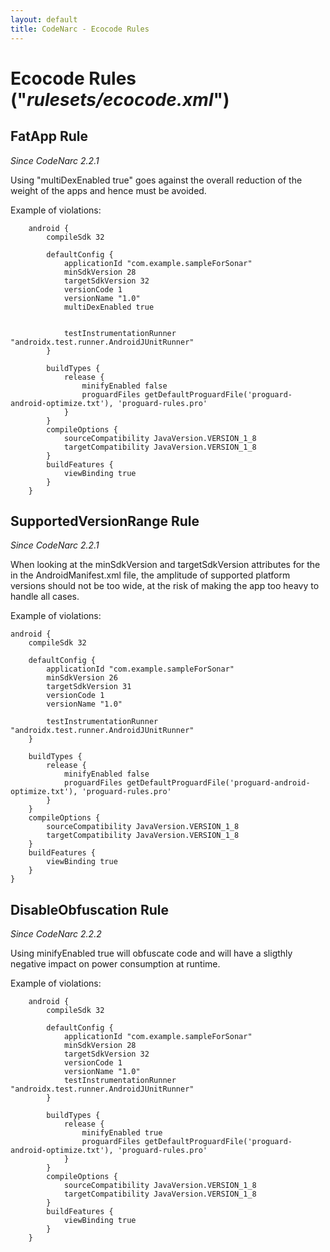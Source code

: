 ```yaml
---
layout: default
title: CodeNarc - Ecocode Rules
---  
```


# Ecocode Rules  ("*rulesets/ecocode.xml*")

## FatApp Rule

*Since CodeNarc 2.2.1*

Using "multiDexEnabled true" goes against the overall reduction of the weight of the apps and hence must be avoided.

Example of violations:

```
    android {
        compileSdk 32

        defaultConfig {
            applicationId "com.example.sampleForSonar"
            minSdkVersion 28
            targetSdkVersion 32
            versionCode 1
            versionName "1.0"
            multiDexEnabled true


            testInstrumentationRunner "androidx.test.runner.AndroidJUnitRunner"
        }

        buildTypes {
            release {
                minifyEnabled false
                proguardFiles getDefaultProguardFile('proguard-android-optimize.txt'), 'proguard-rules.pro'
            }
        }
        compileOptions {
            sourceCompatibility JavaVersion.VERSION_1_8
            targetCompatibility JavaVersion.VERSION_1_8
        }
        buildFeatures {
            viewBinding true
        }
    }
```

## SupportedVersionRange Rule

*Since CodeNarc 2.2.1*

When looking at the minSdkVersion and targetSdkVersion attributes for the <uses-sdk> in the AndroidManifest.xml file, the amplitude of supported platform versions should not be too wide, at the risk of making the app too heavy to handle all cases.

Example of violations:

```
android {
    compileSdk 32

    defaultConfig {
        applicationId "com.example.sampleForSonar"
        minSdkVersion 26
        targetSdkVersion 31
        versionCode 1
        versionName "1.0"

        testInstrumentationRunner "androidx.test.runner.AndroidJUnitRunner"
    }

    buildTypes {
        release {
            minifyEnabled false
            proguardFiles getDefaultProguardFile('proguard-android-optimize.txt'), 'proguard-rules.pro'
        }
    }
    compileOptions {
        sourceCompatibility JavaVersion.VERSION_1_8
        targetCompatibility JavaVersion.VERSION_1_8
    }
    buildFeatures {
        viewBinding true
    }
}
```

## DisableObfuscation Rule

*Since CodeNarc 2.2.2*

Using minifyEnabled true will obfuscate code and will have a sligthly negative impact on power consumption at runtime.

Example of violations:

```
    android {
        compileSdk 32

        defaultConfig {
            applicationId "com.example.sampleForSonar"
            minSdkVersion 28
            targetSdkVersion 32
            versionCode 1
            versionName "1.0"
            testInstrumentationRunner "androidx.test.runner.AndroidJUnitRunner"
        }

        buildTypes {
            release {
                minifyEnabled true
                proguardFiles getDefaultProguardFile('proguard-android-optimize.txt'), 'proguard-rules.pro'
            }
        }
        compileOptions {
            sourceCompatibility JavaVersion.VERSION_1_8
            targetCompatibility JavaVersion.VERSION_1_8
        }
        buildFeatures {
            viewBinding true
        }
    }
```

